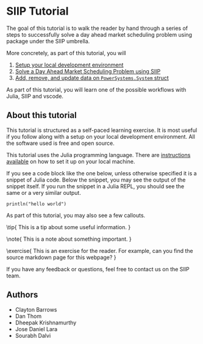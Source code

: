 # SIIP Tutorial

The goal of this tutorial is to walk the reader by hand through a series of steps to successfully solve a day ahead market scheduling problem using package under the SIIP umbrella.

More concretely, as part of this tutorial, you will

1. [Setup your local development environment](/setup)
2. [Solve a Day Ahead Market Scheduling Problem using SIIP](/day-ahead-market)
3. [Add, remove, and update data on `PowerSystems.System` struct](/powersystems)

As part of this tutorial, you will learn one of the possible workflows with Julia, SIIP and vscode.

## About this tutorial

This tutorial is structured as a self-paced learning exercise.
It is most useful if you follow along with a setup on your local development environment.
All the software used is free and open source.

This tutorial uses the Julia programming language.
There are [instructions available](/setup) on how to set it up on your local machine.

If you see a code block like the one below, unless otherwise specified it is a snippet of Julia code.
Below the snippet, you may see the output of the snippet itself.
If you run the snippet in a Julia REPL, you should see the same or a very similar output.

```!
println("hello world")
```

As part of this tutorial, you may also see a few callouts.

\tip{
This is a tip about some useful information.
}

\note{
This is a note about something important.
}

\exercise{
This is an exercise for the reader.
For example, can you find the source markdown page for this webpage?
}

If you have any feedback or questions, feel free to contact us on the SIIP team.

## Authors

- Clayton Barrows
- Dan Thom
- Dheepak Krishnamurthy
- Jose Daniel Lara
- Sourabh Dalvi
